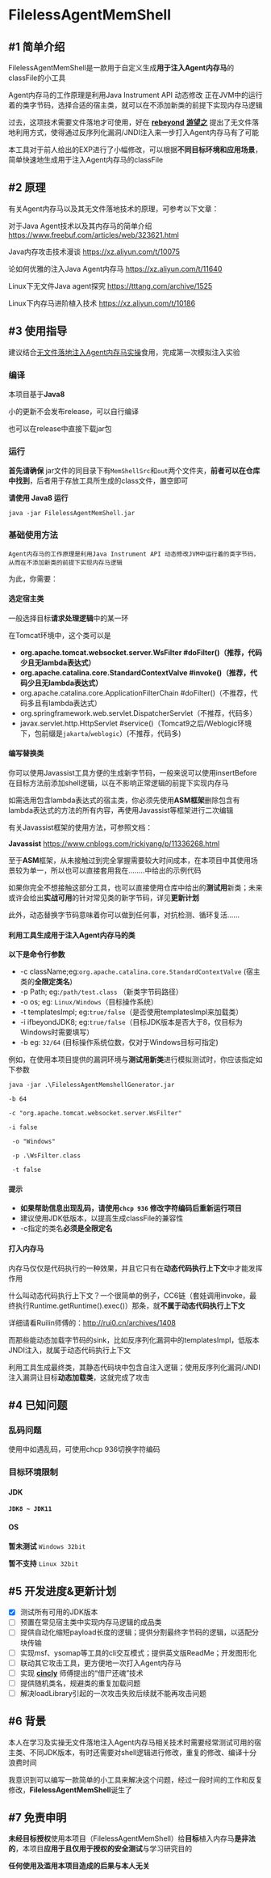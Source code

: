 # FilelessAgentMemShell

## #1 简单介绍

FilelessAgentMemShell是一款用于自定义生成**用于注入Agent内存马**的classFile的小工具

Agent内存马的工作原理是利用Java Instrument API 动态修改 正在JVM中的运行着的类字节码，选择合适的宿主类，就可以在不添加新类的前提下实现内存马逻辑

过去，这项技术需要文件落地才可使用，好在 [**rebeyond**](https://xz.aliyun.com/u/8697) [**游望之**](https://xz.aliyun.com/u/40732) 提出了无文件落地利用方式，使得通过反序列化漏洞/JNDI注入来一步打入Agent内存马有了可能

本工具对于前人给出的EXP进行了小幅修改，可以根据**不同目标环境和应用场景**，简单快速地生成用于注入Agent内存马的classFile

## #2 原理

有关Agent内存马以及其无文件落地技术的原理，可参考以下文章：

对于Java Agent技术以及其内存马的简单介绍 https://www.freebuf.com/articles/web/323621.html  

Java内存攻击技术漫谈 https://xz.aliyun.com/t/10075

论如何优雅的注入Java Agent内存马 https://xz.aliyun.com/t/11640

Linux下无文件Java agent探究 https://tttang.com/archive/1525

Linux下内存马进阶植入技术 https://xz.aliyun.com/t/10186

## #3 使用指导

建议结合[无文件落地注入Agent内存马实操](https://xz.aliyun.com/t/13150)食用，完成第一次模拟注入实验

### 编译

本项目基于**Java8**

小的更新不会发布release，可以自行编译

也可以在release中直接下载jar包

### 运行

**首先请确保** jar文件的同目录下有`MemShellSrc`和`out`两个文件夹，**前者可以在仓库中找到**，后者用于存放工具所生成的class文件，置空即可

**请使用 Java8 运行** 

`java -jar FilelessAgentMemShell.jar`

### 基础使用方法

`Agent内存马的工作原理是利用Java Instrument API 动态修改JVM中运行着的类字节码，从而在不添加新类的前提下实现内存马逻辑`

为此，你需要：

#### 选定宿主类

一般选择目标**请求处理逻辑**中的某一环

在Tomcat环境中，这个类可以是

- **org.apache.tomcat.websocket.server.WsFilter #doFilter()（推荐，代码少且无lambda表达式）**
- **org.apache.catalina.core.StandardContextValve #invoke()（推荐，代码少且无lambda表达式）**
- org.apache.catalina.core.ApplicationFilterChain #doFilter()（不推荐，代码多且有lambda表达式）
- org.springframework.web.servlet.DispatcherServlet（不推荐，代码多）
- javax.servlet.http.HttpServlet #service()（Tomcat9之后/Weblogic环境下，包前缀是`jakarta`/`weblogic`）(不推荐，代码多)

#### 编写替换类

你可以使用Javassist工具方便的生成新字节码，一般来说可以使用insertBefore在目标方法前添加shell逻辑，以在不影响正常逻辑的前提下实现内存马

如需选用包含lambda表达式的宿主类，你必须先使用**ASM框架**删除包含有lambda表达式的方法的所有内容，再使用Javassist等框架进行二次编辑

有关Javassist框架的使用方法，可参照文档：

**Javassist**   https://www.cnblogs.com/rickiyang/p/11336268.html

至于**ASM**框架，从未接触过到完全掌握需要较大时间成本，在本项目中其使用场景较为单一，所以也可以直接套用我在........中给出的示例代码

如果你完全不想接触这部分工具，也可以直接使用仓库中给出的**测试用**新类；未来或许会给出**实战可用**的针对常见类的新字节码，详见**更新计划**

此外，动态替换字节码意味着你可以做到任何事，对抗检测、循环复活......

#### 利用工具生成用于注入Agent内存马的类

**以下是命令行参数**

- -c className;eg:``org.apache.catalina.core.StandardContextValve`` (宿主类的**全限定类名**)
- -p Path; eg:`/path/test.class` （新类字节码路径）
- -o os; eg: `Linux/Windows`（目标操作系统）
- -t  templatesImpl; eg:`true/false`（是否使用templatesImpl来加载类）
- -i  ifbeyondJDK8; eg:`true/false`（目标JDK版本是否大于8，仅目标为Windows时需要填写）
- -b  eg: `32/64` (目标操作系统位数，仅对于Windows目标可指定)

例如，在使用本项目提供的漏洞环境与**测试用新类**进行模拟测试时，你应该指定如下参数

`java -jar .\FilelessAgentMemshellGenerator.jar` 

` -b 64 ` 

`-c "org.apache.tomcat.websocket.server.WsFilter" `

`-i false`

` -o "Windows"` 

` -p .\WsFilter.class` 

` -t false`

#### 提示

- **如果帮助信息出现乱码，请使用`chcp 936` 修改字符编码后重新运行项目**
- 建议使用JDK低版本，以提高生成classFile的兼容性
- -c指定的类名**必须是全限定名**

#### 打入内存马

内存马仅仅是代码执行的一种效果，并且它只有在**动态代码执行上下文**中才能发挥作用

什么叫动态代码执行上下文？一个很简单的例子，CC6链（套娃调用invoke，最终执行Runtime.getRuntime().exec()）那条，就**不属于动态代码执行上下文**

详细请看Ruilin师傅的：http://rui0.cn/archives/1408  

而那些能动态加载字节码的sink，比如反序列化漏洞中的templatesImpl，低版本JNDI注入，就属于动态代码执行上下文

利用工具生成最终类，其静态代码块中包含自注入逻辑；使用反序列化漏洞/JNDI注入漏洞让目标**动态加载类**，这就完成了攻击

## #4 已知问题

### 乱码问题

使用中如遇乱码，可使用chcp 936切换字符编码

### 目标环境限制

#### JDK

**`JDK8 ~ JDK11`**

#### OS

**暂未测试** `Windows 32bit`

**暂不支持** `Linux 32bit`

## #5 开发进度&更新计划

- [x] 测试所有可用的JDK版本
- [ ] 预置在常见宿主类中实现内存马逻辑的成品类
- [ ] 提供自动化缩短payload长度的逻辑；提供分割最终字节码的逻辑，以适配分块传输
- [ ] 实现msf、ysomap等工具的cli交互模式；提供英文版ReadMe；开发图形化
- [ ] 联动其它攻击工具，更方便地一次打入Agent内存马
- [ ] 实现 [**cincly**](https://xz.aliyun.com/u/14775) 师傅提出的“借尸还魂”技术
- [ ] 提供随机类名，规避类的重复加载问题
- [ ] 解决loadLibrary引起的一次攻击失败后续就不能再攻击问题

## #6 背景

本人在学习及实操无文件落地注入Agent内存马相关技术时需要经常测试可用的宿主类、不同JDK版本，有时还需要对shell逻辑进行修改，重复的修改、编译十分浪费时间

我意识到可以编写一款简单的小工具来解决这个问题，经过一段时间的工作和反复修改，**FilelessAgentMemShell**诞生了


## #7 免责申明

**未经目标授权**使用本项目（FilelessAgentMemShell）给**目标**植入内存马**是非法的**，本项目**应用于且仅用于授权的安全测试**与学习研究目的

**任何使用及滥用本项目造成的后果与本人无关**

